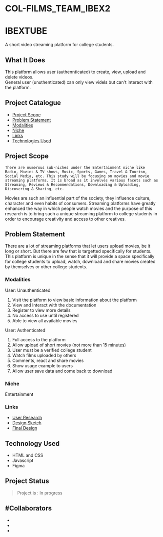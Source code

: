 # COL-FILMS_TEAM_IBEX2
# **IBEXTUBE**

A short video streaming platform for college students. 

## What It Does
This platform allows user (authennticated) to create, view, upload and delete videos.  
General user (unuthenticated) can only view videls but can't interact with the platform.

## Project Catalogue

- [Project Scope](#project-scope)
- [Problem Statement](#problem-statement)
- [Modalities](#modalities)
- [Niche](#niche)
- [Links](#links)
- [Technologies Used](#technologies-used)

## Project Scope

    There are numerous sub-niches under the Entertainment niche like Radio, Movies & TV shows, Music, Sports, Games, Travel & Tourism, Social Media, etc. This study will be focusing on movies and movie streaming platforms. It is broad as it involves various facets such as Streaming, Reviews & Recommendations, Downloading & Uploading, Discovering & Sharing, etc.
Movies are such an influential part of the society, they influence culture, character and even habits of consumers. Streaming platforms have greatly enhanced the way in which people watch movies and the purpose of this research is to bring such a unique streaming platform to college students in order to encourage creativity and access to other creatives.


## Problem Statement

There are a lot of streaming platforms that let users upload movies, be it long or short. But there are few that is targetted specifically for students.
This platform is unique in the sense that it will provide a space specifically for college students to upload, watch, download and share movies created by themselves or other college students.

### Modalities

User: Unauthenticated
   1. Visit the platform to view basic information about the platform
   2. View and Interact with the documentation
   3.  Register to view more details
   4. No access to use until registered
   5. Able to view all available movies

User: Authenticated
  1. Full access to the platform
  2. Allow upload of short movies (not more than 15 minutes)
  3. User must be a verified college student
  4. Watch films uploaded by others
  5. Comments, react and share movies
  6. Show usage example to users
  7. Allow user save data and come back to download


### Niche

Entertainment

### Links

- <a href="#">User Research</a>
- <a href="#"> Design Sketch</a>
- <a href="#">Final Design</a>

## Technology Used
- HTML and CSS
- Javascript 
- Figma

## Project Status
> Project is : In progress


#Collaborators
- 
-
-
-


